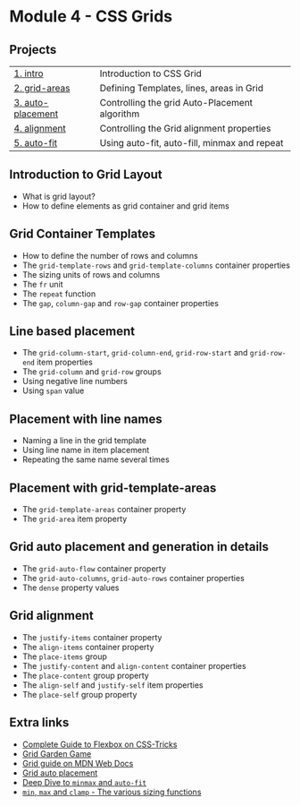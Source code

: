 # Module 4 - CSS Grids
## Projects
|     |     |
| --- | --- |
| [1. intro](./projects/01.%20intro/) | Introduction to CSS Grid | 
| [2. grid-areas](./projects/02.%20grid-areas/) | Defining Templates, lines, areas in Grid |
| [3. auto-placement](./projects/03.%20auto-placement/) | Controlling the grid Auto-Placement algorithm | 
| [4. alignment](./projects/04.%20alignment/) | Controlling the Grid alignment properties |
| [5. auto-fit](./projects/05.%20auto-fit/) | Using auto-fit, auto-fill, minmax and repeat |


## Introduction to Grid Layout
* What is grid layout?
* How to define elements as grid container and grid items

## Grid Container Templates
* How to define the number of rows and columns
* The `grid-template-rows` and `grid-template-columns` container properties
* The sizing units of rows and columns
* The `fr` unit
* The `repeat` function
* The `gap`, `column-gap` and `row-gap` container properties

## Line based placement
* The `grid-column-start`, `grid-column-end`, `grid-row-start` and `grid-row-end` item properties
* The `grid-column` and `grid-row` groups
* Using negative line numbers
* Using `span` value
  
## Placement with line names
* Naming a line in the grid template
* Using line name in item placement
* Repeating the same name several times

## Placement with grid-template-areas
* The `grid-template-areas` container property
* The `grid-area` item property

## Grid auto placement and generation in details
* The `grid-auto-flow` container property
* The `grid-auto-columns`, `grid-auto-rows` container properties
* The `dense` property values

## Grid alignment
* The `justify-items` container property
* The `align-items` container property
* The `place-items` group
* The `justify-content` and `align-content` container properties
* The `place-content` group property
* The `align-self` and `justify-self` item properties
* The `place-self` group property


## Extra links
* [Complete Guide to Flexbox on CSS-Tricks](https://css-tricks.com/snippets/css/complete-guide-grid/)
* [Grid Garden Game](https://cssgridgarden.com/)
* [Grid guide on MDN Web Docs](https://developer.mozilla.org/en-US/docs/Learn/CSS/CSS_layout/Grids)
* [Grid auto placement](https://developer.mozilla.org/en-US/docs/Web/CSS/CSS_Grid_Layout/Auto-placement_in_CSS_Grid_Layout)
* [Deep Dive to `minmax` and `auto-fit`](https://ishadeed.com/article/css-grid-minmax/)
* [`min`, `max` and `clamp` - The various sizing functions](https://web.dev/min-max-clamp/)
